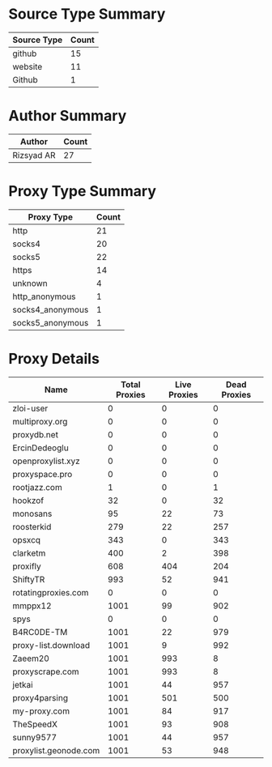 # Source Type Summary

| Source Type | Count |
|-------------|-------|
| github | 15 |
| website | 11 |
| Github | 1 |


# Author Summary

| Author | Count |
|--------|-------|
| Rizsyad AR | 27 |


# Proxy Type Summary

| Proxy Type | Count |
|------------|-------|
| http | 21 |
| socks4 | 20 |
| socks5 | 22 |
| https | 14 |
| unknown | 4 |
| http_anonymous | 1 |
| socks4_anonymous | 1 |
| socks5_anonymous | 1 |


# Proxy Details

| Name | Total Proxies | Live Proxies | Dead Proxies |
|------|---------------|--------------|---------------|
| zloi-user | 0 | 0 | 0 |
| multiproxy.org | 0 | 0 | 0 |
| proxydb.net | 0 | 0 | 0 |
| ErcinDedeoglu | 0 | 0 | 0 |
| openproxylist.xyz | 0 | 0 | 0 |
| proxyspace.pro | 0 | 0 | 0 |
| rootjazz.com | 1 | 0 | 1 |
| hookzof | 32 | 0 | 32 |
| monosans | 95 | 22 | 73 |
| roosterkid | 279 | 22 | 257 |
| opsxcq | 343 | 0 | 343 |
| clarketm | 400 | 2 | 398 |
| proxifly | 608 | 404 | 204 |
| ShiftyTR | 993 | 52 | 941 |
| rotatingproxies.com | 0 | 0 | 0 |
| mmppx12 | 1001 | 99 | 902 |
| spys | 0 | 0 | 0 |
| B4RC0DE-TM | 1001 | 22 | 979 |
| proxy-list.download | 1001 | 9 | 992 |
| Zaeem20 | 1001 | 993 | 8 |
| proxyscrape.com | 1001 | 993 | 8 |
| jetkai | 1001 | 44 | 957 |
| proxy4parsing | 1001 | 501 | 500 |
| my-proxy.com | 1001 | 84 | 917 |
| TheSpeedX | 1001 | 93 | 908 |
| sunny9577 | 1001 | 44 | 957 |
| proxylist.geonode.com | 1001 | 53 | 948 |
